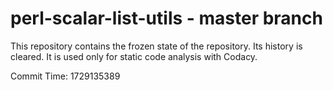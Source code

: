 # perl-scalar-list-utils - master branch

This repository contains the frozen state of the repository.
Its history is cleared. It is used only for static code
analysis with Codacy.

Commit Time: 1729135389